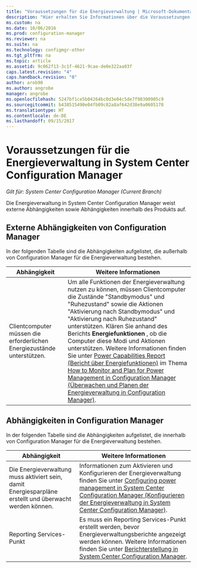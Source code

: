 ```yaml
---
title: "Voraussetzungen für die Energieverwaltung | Microsoft-Dokumentation"
description: "Hier erhalten Sie Informationen über die Voraussetzungen für die Energieverwaltung in System Center Configuration Manager."
ms.custom: na
ms.date: 10/06/2016
ms.prod: configuration-manager
ms.reviewer: na
ms.suite: na
ms.technology: configmgr-other
ms.tgt_pltfrm: na
ms.topic: article
ms.assetid: 9c062f13-3c1f-4621-9cae-de0e322aa03f
caps.latest.revision: "4"
caps.handback.revision: "0"
author: arob98
ms.author: angrobe
manager: angrobe
ms.openlocfilehash: 5247bf1ce5b04264bc0d3e04c5de7f98300905c9
ms.sourcegitcommit: b438515490e04fb09c82a8af642d38e9a0605178
ms.translationtype: HT
ms.contentlocale: de-DE
ms.lasthandoff: 09/15/2017
---
```

# <a name="prerequisites-for-power-management-in-system-center-configuration-manager"></a>Voraussetzungen für die Energieverwaltung in System Center Configuration Manager

*Gilt für: System Center Configuration Manager (Current Branch)*

Die Energieverwaltung in System Center Configuration Manager weist externe Abhängigkeiten sowie Abhängigkeiten innerhalb des Produkts auf.  

## <a name="dependencies-external-to-configuration-manager"></a>Externe Abhängigkeiten von Configuration Manager  
 In der folgenden Tabelle sind die Abhängigkeiten aufgelistet, die außerhalb von Configuration Manager für die Energieverwaltung bestehen.  

|Abhängigkeit|Weitere Informationen|  
|----------------|----------------------|  
|Clientcomputer müssen die erforderlichen Energiezustände unterstützen.|Um alle Funktionen der Energieverwaltung nutzen zu können, müssen Clientcomputer die Zustände "Standbymodus" und "Ruhezustand" sowie die Aktionen "Aktivierung nach Standbymodus" und "Aktivierung nach Ruhezustand" unterstützen. Klären Sie anhand des Berichts **Energiefunktionen** , ob die Computer diese Modi und Aktionen unterstützen. Weitere Informationen finden Sie unter [Power Capabilities Report (Bericht über Energiefunktionen)](../../../../core/clients/manage/power/monitor-and-plan-for-power-management.md#BKMK_Capabilites) im Thema [How to Monitor and Plan for Power Management in Configuration Manager (Überwachen und Planen der Energieverwaltung in Configuration Manager)](../../../../core/clients/manage/power/monitor-and-plan-for-power-management.md).|  

## <a name="configuration-manager-dependencies"></a>Abhängigkeiten in Configuration Manager  
 In der folgenden Tabelle sind die Abhängigkeiten aufgelistet, die innerhalb von Configuration Manager für die Energieverwaltung bestehen.  

|Abhängigkeit|Weitere Informationen|  
|----------------|----------------------|  
|Die Energieverwaltung muss aktiviert sein, damit Energiesparpläne erstellt und überwacht werden können.|Informationen zum Aktivieren und Konfigurieren der Energieverwaltung finden Sie unter [Configuring power management in System Center Configuration Manager (Konfigurieren der Energieverwaltung in System Center Configuration Manager)](../../../../core/clients/manage/power/configuring-power-management.md).|  
|Reporting Services-Punkt|Es muss ein Reporting Services-Punkt erstellt werden, bevor Energieverwaltungsberichte angezeigt werden können. Weitere Informationen finden Sie unter [Berichterstellung in System Center Configuration Manager](../../../../core/servers/manage/reporting.md).|  
